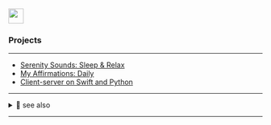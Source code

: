 
<div id="header" align="center">
  
</div>
<h1>
  <img src="https://media.giphy.com/media/hvRJCLFzcasrR4ia7z/giphy.gif" width="30px"/>
</h1>

### Projects
-------
*  [Serenity Sounds: Sleep & Relax](https://apps.apple.com/by/app/serenity-sounds-sleep-relax/id6458223139)
*  [My Affirmations: Daily](https://apps.apple.com/by/app/my-affirmations-daily/id6451049091?platform=iphone)
*  [Client-server on Swift and Python]( https://github.com/Uladz1slau/simply-client-server-with-python-and-swift)
                                                                                

                                                                                    

------
                                                                                                                                          
<details>
<summary>🔗 see also </summary>

* [Unity 3d game](https://github.com/Uladz1slau/JENEVA)

</details>
                                     
------
                                                                                   
